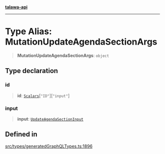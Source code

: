 [**talawa-api**](../../../README.md)

***

# Type Alias: MutationUpdateAgendaSectionArgs

> **MutationUpdateAgendaSectionArgs**: `object`

## Type declaration

### id

> **id**: [`Scalars`](Scalars.md)\[`"ID"`\]\[`"input"`\]

### input

> **input**: [`UpdateAgendaSectionInput`](UpdateAgendaSectionInput.md)

## Defined in

[src/types/generatedGraphQLTypes.ts:1896](https://github.com/Suyash878/talawa-api/blob/095e6964ce2a06c1c30d1acf81b6162203f1db91/src/types/generatedGraphQLTypes.ts#L1896)
